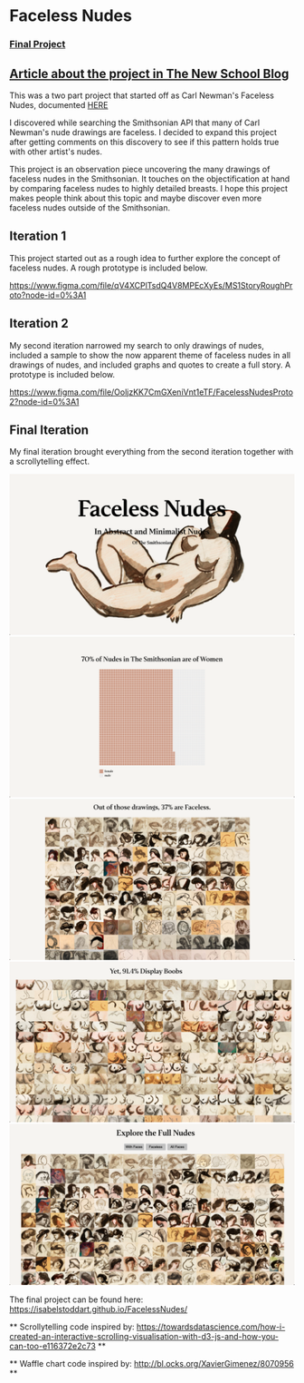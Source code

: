 # Faceless Nudes

### [Final Project](https://isabelstoddart.github.io/FacelessNudes/)

## [Article about the project in The New School Blog](https://blogs.newschool.edu/news/2021/02/ms-data-visualization-collaborates-with-the-smithsonian-museum-for-digital-archive-project/)

This was a two part project that started off as Carl Newman's Faceless Nudes, documented [HERE](https://github.com/isabelstoddart/MS1Qualitative/blob/main/README.md)

I discovered while searching the Smithsonian API that many of Carl Newman's nude drawings are faceless. I decided to expand this project after getting comments on this discovery to see if this pattern holds true with other artist's nudes. 

This project is an observation piece uncovering the many drawings of faceless nudes in the Smithsonian. It touches on the objectification at hand by comparing faceless nudes to highly detailed breasts. I hope this project makes people think about this topic and maybe discover even more faceless nudes outside of the Smithsonian. 

## Iteration 1

This project started out as a rough idea to further explore the concept of faceless nudes. A rough prototype is included below.

https://www.figma.com/file/qV4XCPlTsdQ4V8MPEcXyEs/MS1StoryRoughProto?node-id=0%3A1

## Iteration 2

My second iteration narrowed my search to only drawings of nudes, included a sample to show the now apparent theme of faceless nudes in all drawings of nudes, and included graphs and quotes to create a full story. A prototype is included below.

https://www.figma.com/file/OoljzKK7CmGXeniVnt1eTF/FacelessNudesProto2?node-id=0%3A1

## Final Iteration

My final iteration brought everything from the second iteration together with a scrollytelling effect. 

![](FNpic1.png)
![](FNpic2.png)
![](FNpic3.png)
![](FNpic4.png)
![](FNpic5.png)

The final project can be found here: https://isabelstoddart.github.io/FacelessNudes/

** Scrollytelling code inspired by: https://towardsdatascience.com/how-i-created-an-interactive-scrolling-visualisation-with-d3-js-and-how-you-can-too-e116372e2c73 
**

** Waffle chart code inspired by: http://bl.ocks.org/XavierGimenez/8070956 **
